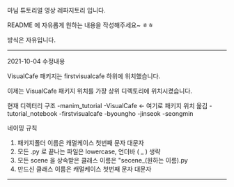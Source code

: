 마님 튜토리얼 영상 레파지토리 입니다.

README 에 자유롭게 원하는 내용을 작성해주세요~ ㅎㅎ 

방식은 자유입니다.


-----------------------------------------------------------------
2021-10-04 수정내용

VisualCafe 패키지는 firstvisualcafe 하위에 위치했습니다.

이제는 VisualCafe 패키지 위치를 가장 상위 디렉토리에 위치시켰습니다. 

현재 디렉터리 구조
-manim_tutorial
  -VisualCafe           <- 여기로 패키지 위치 옮김
  -tutorial_notebook
  -firstvisualcafe
    -byoungho
    -jinseok
    -seongmin


네이밍 규칙 
1. 패키지폴더 이름은 캐멀케이스 첫번째 문자 대문자 
2. 모든 .py 로 끝나는 파일은 lowercase, 언더바 ( _ ) 생략
3. 모든 scene 을 상속받은 클래스 이름은 "secene_(원하는 이름).py
4. 만드신 클래스 이름은 캐멀케이스 첫번째 문자 대문자


-----------------------------------------------------------------


